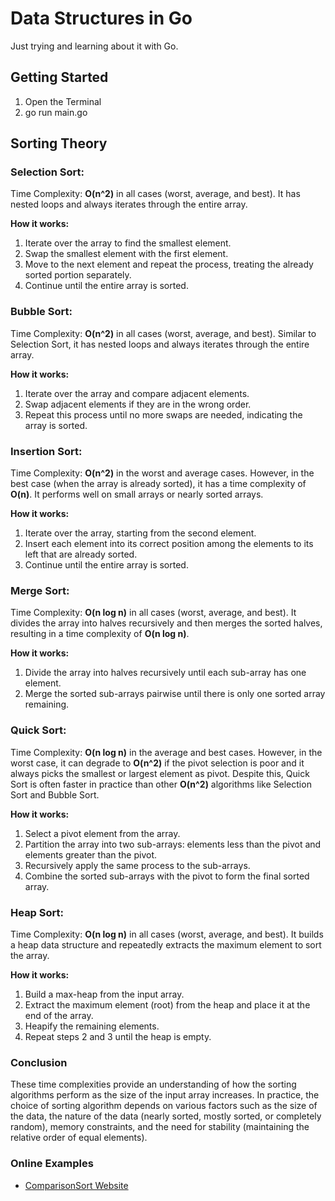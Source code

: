 # Data Structures in Go

Just trying and learning about it with Go.

## Getting Started

1. Open the Terminal
2. go run main.go

## Sorting Theory

### Selection Sort:

Time Complexity: **O(n^2)** in all cases (worst, average, and best). It has nested loops and always iterates through the entire array.

**How it works:**
1. Iterate over the array to find the smallest element.
2. Swap the smallest element with the first element.
3. Move to the next element and repeat the process, treating the already sorted portion separately.
4. Continue until the entire array is sorted.

### Bubble Sort:

Time Complexity: **O(n^2)** in all cases (worst, average, and best). Similar to Selection Sort, it has nested loops and always iterates through the entire array.

**How it works:**
1. Iterate over the array and compare adjacent elements.
2. Swap adjacent elements if they are in the wrong order.
3. Repeat this process until no more swaps are needed, indicating the array is sorted.

### Insertion Sort:

Time Complexity: **O(n^2)** in the worst and average cases. However, in the best case (when the array is already sorted), it has a time complexity of **O(n)**. It performs well on small arrays or nearly sorted arrays.

**How it works:**
1. Iterate over the array, starting from the second element.
2. Insert each element into its correct position among the elements to its left that are already sorted.
3. Continue until the entire array is sorted.

### Merge Sort:

Time Complexity: **O(n log n)** in all cases (worst, average, and best). It divides the array into halves recursively and then merges the sorted halves, resulting in a time complexity of **O(n log n)**.

**How it works:**
1. Divide the array into halves recursively until each sub-array has one element.
2. Merge the sorted sub-arrays pairwise until there is only one sorted array remaining.

### Quick Sort:

Time Complexity: **O(n log n)** in the average and best cases. However, in the worst case, it can degrade to **O(n^2)** if the pivot selection is poor and it always picks the smallest or largest element as pivot. Despite this, Quick Sort is often faster in practice than other **O(n^2)** algorithms like Selection Sort and Bubble Sort.

**How it works:**
1. Select a pivot element from the array.
2. Partition the array into two sub-arrays: elements less than the pivot and elements greater than the pivot.
3. Recursively apply the same process to the sub-arrays.
4. Combine the sorted sub-arrays with the pivot to form the final sorted array.

### Heap Sort:

Time Complexity: **O(n log n)** in all cases (worst, average, and best). It builds a heap data structure and repeatedly extracts the maximum element to sort the array.

**How it works:**
1. Build a max-heap from the input array.
2. Extract the maximum element (root) from the heap and place it at the end of the array.
3. Heapify the remaining elements.
4. Repeat steps 2 and 3 until the heap is empty.

### Conclusion

These time complexities provide an understanding of how the sorting algorithms perform as the size of the input array increases. In practice, the choice of sorting algorithm depends on various factors such as the size of the data, the nature of the data (nearly sorted, mostly sorted, or completely random), memory constraints, and the need for stability (maintaining the relative order of equal elements).

### Online Examples
- [ComparisonSort Website](https://www.cs.usfca.edu/~galles/visualization/ComparisonSort.html)